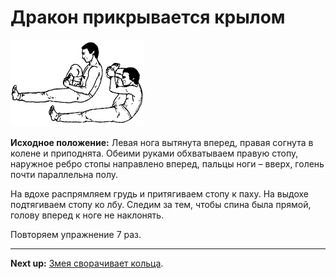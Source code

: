 # Дракон прикрывается крылом

![](./img/dragon-wing.png)

**Исходное положение:** Левая нога вытянута вперед, правая согнута в колене и
приподнята. Обеими руками обхватываем правую стопу, наружное ребро стопы
направлено вперед, пальцы ноги – вверх, голень почти параллельна полу.

На вдохе распрямляем грудь и притягиваем стопу к паху. На выдохе подтягиваем
стопу ко лбу. Следим за тем, чтобы спина была прямой, голову вперед к ноге не
наклонять.

Повторяем упражнение 7 раз.

***

**Next up:** [Змея сворачивает кольца](../09-snake-makes-rings).
